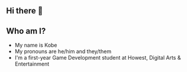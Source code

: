 ## Hi there 👋

## Who am I?
- My name is Kobe
- My pronouns are he/him and they/them
- I'm a first-year Game Development student at Howest, Digital Arts & Entertainment

<!--
**Kobazaaa/Kobazaaa** is a ✨ _special_ ✨ repository because its `README.md` (this file) appears on your GitHub profile.

Here are some ideas to get you started:

- 🔭 I’m currently working on ...
- 🌱 I’m currently learning ...
- 👯 I’m looking to collaborate on ...
- 🤔 I’m looking for help with ...
- 💬 Ask me about ...
- 📫 How to reach me: ...
- 😄 Pronouns: ...
- ⚡ Fun fact: ...
-->
